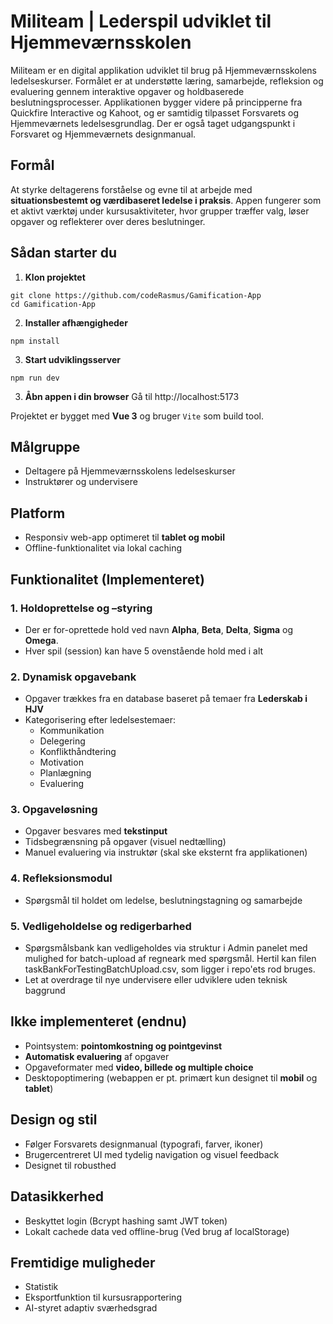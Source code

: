 # Militeam | Lederspil udviklet til Hjemmeværnsskolen

Militeam er en digital applikation udviklet til brug på Hjemmeværnsskolens ledelseskurser. Formålet er at understøtte læring, samarbejde, refleksion og evaluering gennem interaktive opgaver og holdbaserede beslutningsprocesser. Applikationen bygger videre på principperne fra Quickfire Interactive og Kahoot, og er samtidig tilpasset Forsvarets og Hjemmeværnets ledelsesgrundlag. Der er også taget udgangspunkt i Forsvaret og Hjemmeværnets designmanual.

## Formål

At styrke deltagerens forståelse og evne til at arbejde med **situationsbestemt og værdibaseret ledelse i praksis**. Appen fungerer som et aktivt værktøj under kursusaktiviteter, hvor grupper træffer valg, løser opgaver og reflekterer over deres beslutninger.

## Sådan starter du

1. **Klon projektet**

```
git clone https://github.com/codeRasmus/Gamification-App
cd Gamification-App
```

2. **Installer afhængigheder**

```
npm install
```

3. **Start udviklingsserver**

```
npm run dev
```

3. **Åbn appen i din browser**
   Gå til http://localhost:5173

Projektet er bygget med **Vue 3** og bruger `Vite` som build tool.

## Målgruppe

- Deltagere på Hjemmeværnsskolens ledelseskurser
- Instruktører og undervisere

## Platform

- Responsiv web-app optimeret til **tablet og mobil**
- Offline-funktionalitet via lokal caching

## Funktionalitet (Implementeret)

### 1. Holdoprettelse og –styring

- Der er for-oprettede hold ved navn **Alpha**, **Beta**, **Delta**, **Sigma** og **Omega**.
- Hver spil (session) kan have 5 ovenstående hold med i alt

### 2. Dynamisk opgavebank

- Opgaver trækkes fra en database baseret på temaer fra **Lederskab i HJV**
- Kategorisering efter ledelsestemaer:
  - Kommunikation
  - Delegering
  - Konflikthåndtering
  - Motivation
  - Planlægning
  - Evaluering

### 3. Opgaveløsning

- Opgaver besvares med **tekstinput**
- Tidsbegrænsning på opgaver (visuel nedtælling)
- Manuel evaluering via instruktør (skal ske eksternt fra applikationen)

### 4. Refleksionsmodul

- Spørgsmål til holdet om ledelse, beslutningstagning og samarbejde

### 5. Vedligeholdelse og redigerbarhed

- Spørgsmålsbank kan vedligeholdes via struktur i Admin panelet med mulighed for batch-upload af regneark med spørgsmål. Hertil kan filen taskBankForTestingBatchUpload.csv, som ligger i repo'ets rod bruges.
- Let at overdrage til nye undervisere eller udviklere uden teknisk baggrund

## Ikke implementeret (endnu)

- Pointsystem: **pointomkostning og pointgevinst**
- **Automatisk evaluering** af opgaver
- Opgaveformater med **video, billede og multiple choice**
- Desktopoptimering (webappen er pt. primært kun designet til **mobil** og **tablet**)

## Design og stil

- Følger Forsvarets designmanual (typografi, farver, ikoner)
- Brugercentreret UI med tydelig navigation og visuel feedback
- Designet til robusthed

## Datasikkerhed

- Beskyttet login (Bcrypt hashing samt JWT token)
- Lokalt cachede data ved offline-brug (Ved brug af localStorage)

## Fremtidige muligheder

- Statistik
- Eksportfunktion til kursusrapportering
- AI-styret adaptiv sværhedsgrad
